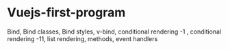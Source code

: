 # Vuejs-first-program
Bind, Bind classes, Bind styles, v-bind, conditional rendering -1 , conditional rendering -11, list rendering, methods, event handlers
